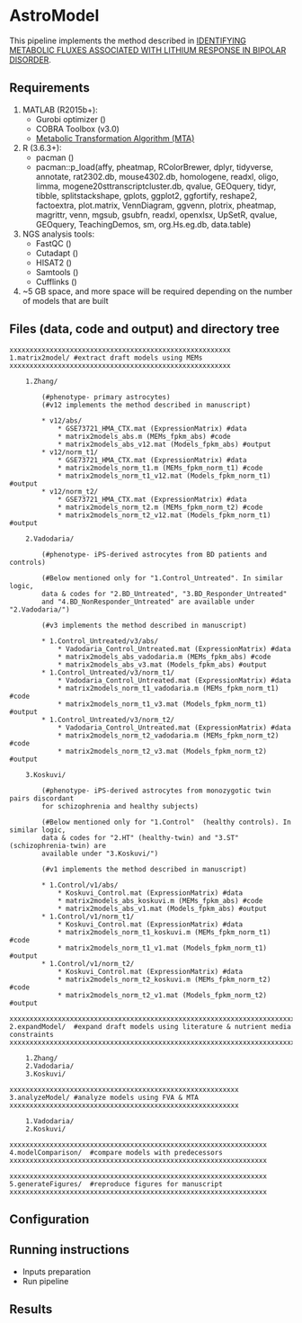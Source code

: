 # AstroModel
This pipeline implements the method described in 
[IDENTIFYING METABOLIC FLUXES ASSOCIATED WITH LITHIUM RESPONSE IN BIPOLAR DISORDER](https://anin90.github.io/).

## Requirements
1. MATLAB (R2015b+):
   * Gurobi optimizer ()
   * COBRA Toolbox (v3.0)
   * [Metabolic Transformation Algorithm (MTA)](https://github.com/ImNotaGit/MTA)
2. R (3.6.3+):
   * pacman ()
   * pacman::p_load(affy, pheatmap, RColorBrewer, dplyr, tidyverse, annotate, rat2302.db, mouse4302.db, homologene, 
							readxl, oligo, limma, mogene20sttranscriptcluster.db, qvalue, GEOquery, tidyr, tibble, splitstackshape, gplots, 
							ggplot2, ggfortify, reshape2, factoextra, plot.matrix, VennDiagram, ggvenn, plotrix, pheatmap, magrittr, venn, 
							mgsub, gsubfn, readxl, openxlsx, UpSetR, qvalue, GEOquery, TeachingDemos, sm, org.Hs.eg.db, data.table)
4. NGS analysis tools: 
   * FastQC ()
   * Cutadapt ()
   * HISAT2 ()
   * Samtools ()
   * Cufflinks ()
5. ~5 GB space, and more space will be required depending on the number of models that are built

## Files (data, code and output) and directory tree
````````````
xxxxxxxxxxxxxxxxxxxxxxxxxxxxxxxxxxxxxxxxxxxxxxxxxxxxxxx
1.matrix2model/	#extract draft models using MEMs
xxxxxxxxxxxxxxxxxxxxxxxxxxxxxxxxxxxxxxxxxxxxxxxxxxxxxxx

    1.Zhang/

		(#phenotype- primary astrocytes)
		(#v12 implements the method described in manuscript)
		
		* v12/abs/
			* GSE73721_HMA_CTX.mat (ExpressionMatrix) #data
			* matrix2models_abs.m (MEMs_fpkm_abs) #code
			* matrix2models_abs_v12.mat (Models_fpkm_abs) #output
		* v12/norm_t1/
			* GSE73721_HMA_CTX.mat (ExpressionMatrix) #data
			* matrix2models_norm_t1.m (MEMs_fpkm_norm_t1) #code
			* matrix2models_norm_t1_v12.mat (Models_fpkm_norm_t1) #output	
		* v12/norm_t2/
			* GSE73721_HMA_CTX.mat (ExpressionMatrix) #data
			* matrix2models_norm_t2.m (MEMs_fpkm_norm_t2) #code
			* matrix2models_norm_t2_v12.mat (Models_fpkm_norm_t1) #output
			
    2.Vadodaria/

		(#phenotype- iPS-derived astrocytes from BD patients and controls)
		
		(#Below mentioned only for "1.Control_Untreated". In similar logic, 
		data & codes for "2.BD_Untreated", "3.BD_Responder_Untreated" 
		and "4.BD_NonResponder_Untreated" are available under "2.Vadodaria/")
				
		(#v3 implements the method described in manuscript)
		
		* 1.Control_Untreated/v3/abs/
			* Vadodaria_Control_Untreated.mat (ExpressionMatrix) #data
			* matrix2models_abs_vadodaria.m (MEMs_fpkm_abs) #code
			* matrix2models_abs_v3.mat (Models_fpkm_abs) #output
		* 1.Control_Untreated/v3/norm_t1/
			* Vadodaria_Control_Untreated.mat (ExpressionMatrix) #data
			* matrix2models_norm_t1_vadodaria.m (MEMs_fpkm_norm_t1) #code
			* matrix2models_norm_t1_v3.mat (Models_fpkm_norm_t1) #output
		* 1.Control_Untreated/v3/norm_t2/
			* Vadodaria_Control_Untreated.mat (ExpressionMatrix) #data
			* matrix2models_norm_t2_vadodaria.m (MEMs_fpkm_norm_t2) #code
			* matrix2models_norm_t2_v3.mat (Models_fpkm_norm_t2) #output
    
    3.Koskuvi/

		(#phenotype- iPS-derived astrocytes from monozygotic twin pairs discordant 
		for schizophrenia and healthy subjects)
		
		(#Below mentioned only for "1.Control"  (healthy controls). In similar logic, 
		data & codes for "2.HT" (healthy-twin) and "3.ST" (schizophrenia-twin) are 
		available under "3.Koskuvi/")

		(#v1 implements the method described in manuscript)

		* 1.Control/v1/abs/
			* Koskuvi_Control.mat (ExpressionMatrix) #data
			* matrix2models_abs_koskuvi.m (MEMs_fpkm_abs) #code
			* matrix2models_abs_v1.mat (Models_fpkm_abs) #output
		* 1.Control/v1/norm_t1/
			* Koskuvi_Control.mat (ExpressionMatrix) #data
			* matrix2models_norm_t1_koskuvi.m (MEMs_fpkm_norm_t1) #code
			* matrix2models_norm_t1_v1.mat (Models_fpkm_norm_t1) #output
		* 1.Control/v1/norm_t2/
			* Koskuvi_Control.mat (ExpressionMatrix) #data
			* matrix2models_norm_t2_koskuvi.m (MEMs_fpkm_norm_t2) #code
			* matrix2models_norm_t2_v1.mat (Models_fpkm_norm_t2) #output

xxxxxxxxxxxxxxxxxxxxxxxxxxxxxxxxxxxxxxxxxxxxxxxxxxxxxxxxxxxxxxxxxxxxxxxxxxxxxxxxxxxx
2.expandModel/	#expand draft models using literature & nutrient media constraints
xxxxxxxxxxxxxxxxxxxxxxxxxxxxxxxxxxxxxxxxxxxxxxxxxxxxxxxxxxxxxxxxxxxxxxxxxxxxxxxxxxxx

    1.Zhang/
    2.Vadodaria/
    3.Koskuvi/

xxxxxxxxxxxxxxxxxxxxxxxxxxxxxxxxxxxxxxxxxxxxxxxxxxxxxxxxx
3.analyzeModel/	#analyze models using FVA & MTA
xxxxxxxxxxxxxxxxxxxxxxxxxxxxxxxxxxxxxxxxxxxxxxxxxxxxxxxxx

	1.Vadodaria/
	2.Koskuvi/

xxxxxxxxxxxxxxxxxxxxxxxxxxxxxxxxxxxxxxxxxxxxxxxxxxxxxxxxxxxxxxxx
4.modelComparison/	#compare models with predecessors  
xxxxxxxxxxxxxxxxxxxxxxxxxxxxxxxxxxxxxxxxxxxxxxxxxxxxxxxxxxxxxxxx

xxxxxxxxxxxxxxxxxxxxxxxxxxxxxxxxxxxxxxxxxxxxxxxxxxxxxxxxxxxxxxxx
5.generateFigures/	#reproduce figures for manuscript
xxxxxxxxxxxxxxxxxxxxxxxxxxxxxxxxxxxxxxxxxxxxxxxxxxxxxxxxxxxxxxxx

````````````

## Configuration

## Running instructions
   * Inputs preparation
   * Run pipeline

## Results


